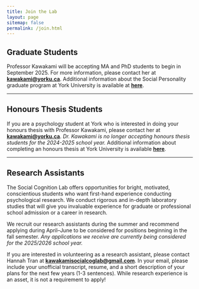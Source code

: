 ```yaml
---
title: Join the Lab
layout: page
sitemap: false
permalink: /join.html
---
```


## Graduate Students

Professor Kawakami will be accepting MA and PhD students to begin in September 2025. For more information, please contact her at **kawakami@yorku.ca**. Additional information about the Social Personality graduate program at York University is available at [**here**](https://www.yorku.ca/health/research/sp/).

----------

## Honours Thesis Students

If you are a psychology student at York who is interested in doing your honours thesis with Professor Kawakami, please contact her at **kawakami@yorku.ca**. _Dr. Kawakami is no longer accepting honours thesis students for the 2024-2025 school year._ Additional information about completing an honours thesis at York University is available [**here**](http://psyc.info.yorku.ca/honours-students/).

----------

## Research Assistants

The Social Cognition Lab offers opportunities for bright, motivated, conscientious students who want first-hand experience conducting psychological research. We conduct rigorous and in-depth laboratory studies that will give you invaluable experience for graduate or professional school admission or a career in research.

We recruit our research assistants during the summer and recommend applying during April–June to be considered for positions beginning in the fall semester. _Any applications we receive are currently being considered for the 2025/2026 school year._

If you are interested in volunteering as a research assistant, please contact Hannah Tran at **kawakamisocialcoglab@gmail.com**. In your email, please include your unofficial transcript, resume, and a short description of your plans for the next few years (1-3 sentences). While research experience is an asset, it is not a requirement to apply!
